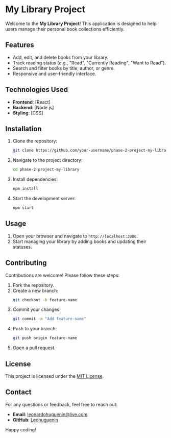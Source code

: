 # My Library Project

Welcome to the **My Library Project**! This application is designed to help users manage their personal book collections efficiently.

## Features

- Add, edit, and delete books from your library.
- Track reading status (e.g., "Read", "Currently Reading", "Want to Read").
- Search and filter books by title, author, or genre.
- Responsive and user-friendly interface.

## Technologies Used

- **Frontend**: [React]
- **Backend**: [Node.js]
- **Styling**: [CSS]
## Installation

1. Clone the repository:
    ```bash
    git clone https://github.com/your-username/phase-2-project-my-library.git
    ```
2. Navigate to the project directory:
    ```bash
    cd phase-2-project-my-library
    ```
3. Install dependencies:
    ```bash
    npm install
    ```
4. Start the development server:
    ```bash
    npm start
    ```

## Usage

1. Open your browser and navigate to `http://localhost:3000`.
2. Start managing your library by adding books and updating their statuses.

## Contributing

Contributions are welcome! Please follow these steps:

1. Fork the repository.
2. Create a new branch:
    ```bash
    git checkout -b feature-name
    ```
3. Commit your changes:
    ```bash
    git commit -m "Add feature-name"
    ```
4. Push to your branch:
    ```bash
    git push origin feature-name
    ```
5. Open a pull request.

## License

This project is licensed under the [MIT License](LICENSE).

## Contact

For any questions or feedback, feel free to reach out:

- **Email**: leonardohuguenin@live.com
- **GitHub**: [Leohuguenin](https://github.com/Leohuguenin)

Happy coding!